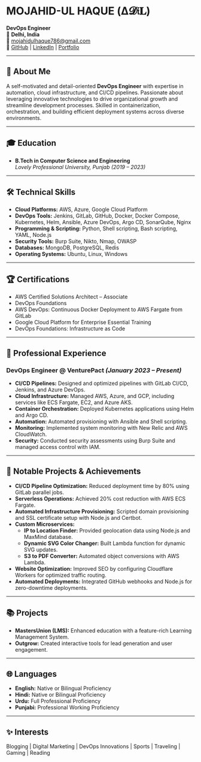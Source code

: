
# MOJAHID-UL HAQUE (Δ𝓓𝔦𝐋)

**DevOps Engineer**  
📍 **Delhi, India**  
📧 [mojahidulhaque786@gmail.com](mailto:mojahidulhaque786@gmail.com)  
🔗 [GitHub](https://github.com/mojahid0862) | [LinkedIn](https://www.linkedin.com/in/mojahid-ul-haque) | [Portfolio](https://mojahidulhaque.in)  

---
## 🌟 **About Me**

A self-motivated and detail-oriented **DevOps Engineer** with expertise in automation, cloud infrastructure, and CI/CD pipelines. Passionate about leveraging innovative technologies to drive organizational growth and streamline development processes. Skilled in containerization, orchestration, and building efficient deployment systems across diverse environments.

---

## 🎓 **Education**

- **B.Tech in Computer Science and Engineering**  
  *Lovely Professional University, Punjab (2019 – 2023)*

---

## 🛠️ **Technical Skills**

- **Cloud Platforms:** AWS, Azure, Google Cloud Platform  
- **DevOps Tools:** Jenkins, GitLab, GitHub, Docker, Docker Compose, Kubernetes, Helm, Ansible, Azure DevOps, Argo CD, SonarQube, Nginx  
- **Programming & Scripting:** Python, Shell scripting, Bash scripting, YAML, Node.js  
- **Security Tools:** Burp Suite, Nikto, Nmap, OWASP  
- **Databases:** MongoDB, PostgreSQL, Redis  
- **Operating Systems:** Ubuntu, Linux, Windows  

---

## 🏆 **Certifications**

- AWS Certified Solutions Architect – Associate  
- DevOps Foundations  
- AWS DevOps: Continuous Docker Deployment to AWS Fargate from GitLab  
- Google Cloud Platform for Enterprise Essential Training  
- DevOps Foundations: Infrastructure as Code  

---

## 💼 **Professional Experience**

### **DevOps Engineer @ VenturePact** *(January 2023 – Present)*  
- **CI/CD Pipelines:** Designed and optimized pipelines with GitLab CI/CD, Jenkins, and Azure DevOps.  
- **Cloud Infrastructure:** Managed AWS, Azure, and GCP, including services like ECS Fargate, EC2, and Azure AKS.  
- **Container Orchestration:** Deployed Kubernetes applications using Helm and Argo CD.  
- **Automation:** Automated provisioning with Ansible and Shell scripting.  
- **Monitoring:** Implemented system monitoring with New Relic and AWS CloudWatch.  
- **Security:** Conducted security assessments using Burp Suite and managed access control with IAM.  

---

## 🚀 **Notable Projects & Achievements**

- **CI/CD Pipeline Optimization:** Reduced deployment time by 80% using GitLab parallel jobs.  
- **Serverless Operations:** Achieved 20% cost reduction with AWS ECS Fargate.  
- **Automated Infrastructure Provisioning:** Scripted domain provisioning and SSL certificate setup with Node.js and Certbot.  
- **Custom Microservices:**  
  - **IP to Location Finder:** Provided geolocation data using Node.js and MaxMind database.  
  - **Dynamic SVG Color Changer:** Built Lambda function for dynamic SVG updates.  
  - **S3 to PDF Converter:** Automated object conversions with AWS Lambda.  
- **Website Optimization:** Improved SEO by configuring Cloudflare Workers for optimized traffic routing.  
- **Automated Deployments:** Integrated GitHub webhooks and Node.js for zero-downtime deployments.  

---

## 📚 **Projects**

- **MastersUnion (LMS):** Enhanced education with a feature-rich Learning Management System.  
- **Outgrow:** Created interactive tools for lead generation and user engagement.  

---

## 🌐 **Languages**

- **English:** Native or Bilingual Proficiency  
- **Hindi:** Native or Bilingual Proficiency  
- **Urdu:** Full Professional Proficiency  
- **Punjabi:** Professional Working Proficiency  

---

## ✨ **Interests**

Blogging | Digital Marketing | DevOps Innovations | Sports | Traveling | Gaming | Reading  
